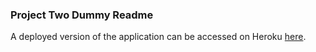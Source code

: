 ### Project Two Dummy Readme

A deployed version of the application can be accessed on Heroku [here](https://usyd-bc-project-two.herokuapp.com/).